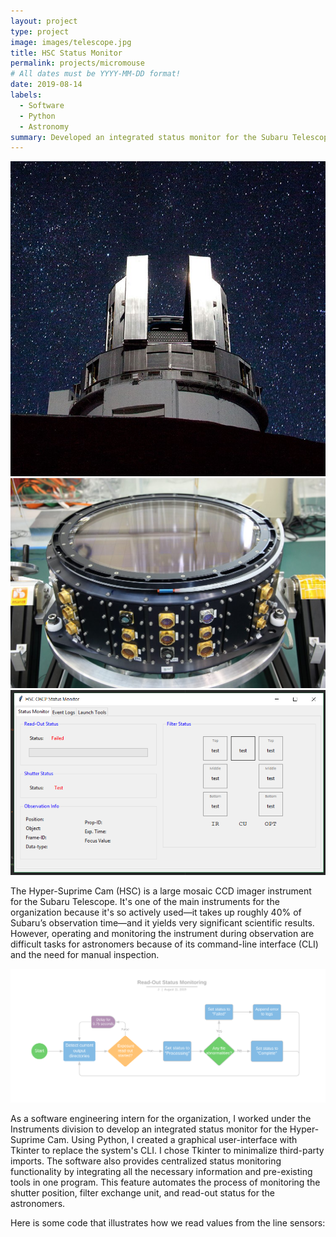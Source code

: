 ```yaml
---
layout: project
type: project
image: images/telescope.jpg
title: HSC Status Monitor
permalink: projects/micromouse
# All dates must be YYYY-MM-DD format!
date: 2019-08-14
labels:
  - Software
  - Python
  - Astronomy
summary: Developed an integrated status monitor for the Subaru Telescope's Hyper-Suprime Cam instrument.
---
```


<div class="ui small rounded images">
  <img class="ui image" src="../images/telescope.jpg">
  <img class="ui image" src="../images/Instrument.jpg">
  <img class="ui image" src="../images/HSC_Monitor.png">
</div>

The Hyper-Suprime Cam (HSC) is a large mosaic CCD imager instrument for the Subaru Telescope. It's one of the main instruments for the organization because it's so actively used—it takes up roughly 40% of Subaru’s observation time—and it yields very significant scientific results. However, operating and monitoring the instrument during observation are difficult tasks for astronomers because of its command-line interface (CLI) and the need for manual inspection.

<img class="ui image" src="../images/Read.png">

As a software engineering intern for the organization, I worked under the Instruments division to develop an integrated status monitor for the Hyper-Suprime Cam. Using Python, I created a graphical user-interface with Tkinter to replace the system's CLI. I chose Tkinter to minimalize third-party imports. The software also provides centralized status monitoring functionality by integrating all the necessary information and pre-existing tools in one program. This feature automates the process of monitoring the shutter position, filter exchange unit, and read-out status for the astronomers.

Here is some code that illustrates how we read values from the line sensors:
